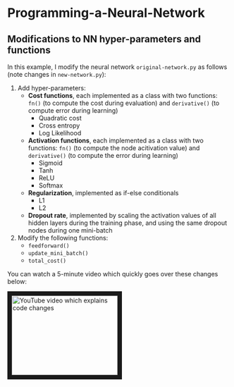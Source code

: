 # Programming-a-Neural-Network
## Modifications to NN hyper-parameters and functions

In this example, I modify the neural network `original-network.py` as follows (note changes in `new-network.py`):

1. Add hyper-parameters:
   + **Cost functions**, each implemented as a class with two functions: `fn()` (to compute the cost during evaluation) and `derivative()` (to compute error during learning)
      - Quadratic cost
      - Cross entropy
      - Log Likelihood
   + **Activation functions**, each implemented as a class with two functions: `fn()` (to compute the node acitivation value) and `derivative()` (to compute the error during learning)
      - Sigmoid
      - Tanh
      - ReLU
      - Softmax
   + **Regularization**, implemented as if-else conditionals
      - L1
      - L2
   + **Dropout rate**, implemented by scaling the activation values of all hidden layers during the training phase, and using the same dropout nodes during one mini-batch
2. Modify the following functions:
   + `feedforward()`
   + `update_mini_batch()`
   + `total_cost()`
  
  You can watch a 5-minute video which quickly goes over these changes below:
  
  <a href="http://www.youtube.com/watch?feature=player_embedded&v=VAZY6IwcwKI
" target="_blank"><img src="http://img.youtube.com/vi/VAZY6IwcwKI/0.jpg" 
alt="YouTube video which explains code changes" width="240" height="180" border="10" /></a>
  
  
